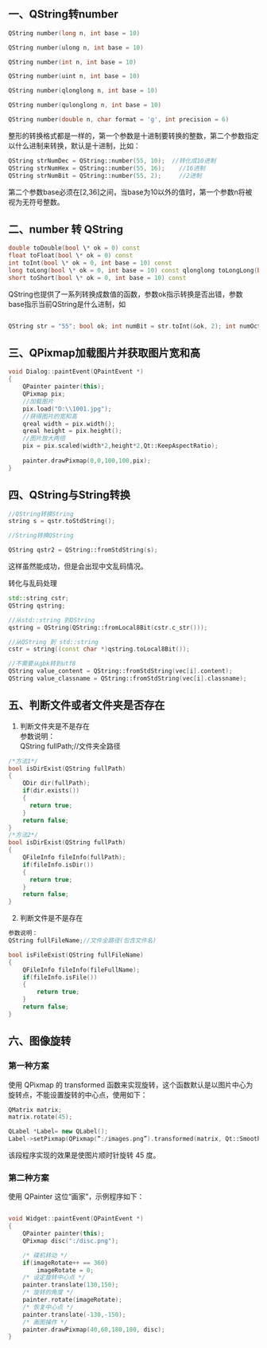 ## 一、QString转number
~~~cpp
QString number(long n, int base = 10)

QString number(ulong n, int base = 10)

QString number(int n, int base = 10)

QString number(uint n, int base = 10)

QString number(qlonglong n, int base = 10)

QString number(qulonglong n, int base = 10)

QString number(double n, char format = 'g', int precision = 6)
~~~


整形的转换格式都是一样的，第一个参数是十进制要转换的整数，第二个参数指定以什么进制来转换，默认是十进制，比如：
~~~cpp
QString strNumDec = QString::number(55, 10);  //转化成10进制
QString strNumHex = QString::number(55, 16);    //16进制
QString strNumBit = QString::number(55, 2);     //2进制
~~~
第二个参数base必须在\[2,36\]之间，当base为10以外的值时，第一个参数n将被视为无符号整数。

## 二、number 转 QString
~~~cpp
double toDouble(bool \* ok = 0) const
float toFloat(bool \* ok = 0) const
int toInt(bool \* ok = 0, int base = 10) const
long toLong(bool \* ok = 0, int base = 10) const qlonglong toLongLong(bool \* ok = 0, int base = 10) const
short toShort(bool \* ok = 0, int base = 10) const
~~~

QString也提供了一系列转换成数值的函数，参数ok指示转换是否出错，参数base指示当前QString是什么进制，如
~~~cpp

QString str = "55"; bool ok; int numBit = str.toInt(&ok, 2); int numOct = str.toInt(&ok, 8); int numDec = str.toInt(&ok, 10); int numHex = str.toInt(&ok, 16);
~~~

##  三、QPixmap加载图片并获取图片宽和高
~~~cpp
void Dialog::paintEvent(QPaintEvent *)
{
    QPainter painter(this);
    QPixmap pix;
    //加载图片
    pix.load("D:\\1001.jpg");
    //获得图片的宽和高
    qreal width = pix.width(); 
    qreal height = pix.height();
    //图片放大两倍
    pix = pix.scaled(width*2,height*2,Qt::KeepAspectRatio);
    
    painter.drawPixmap(0,0,100,100,pix);
}
~~~

## 四、QString与String转换
~~~cpp
//QString转换String
string s = qstr.toStdString();

//String转换QString

QString qstr2 = QString::fromStdString(s);
~~~
这样虽然能成功，但是会出现中文乱码情况。

转化与乱码处理

~~~cpp
std::string cstr;
QString qstring;

//从std::string 到QString
qstring = QString(QString::fromLocal8Bit(cstr.c_str()));

//从QString 到 std::string
cstr = string((const char *)qstring.toLocal8Bit());

//不需要从gbk转到utf8
QString value_content = QString::fromStdString(vec[i].content);
QString value_classname = QString::fromStdString(vec[i].classname);

~~~

##  五、判断文件或者文件夹是否存在

1. 判断文件夹是不是存在  
参数说明：  
QString fullPath;//文件夹全路径
~~~cpp
/*方法1*/
bool isDirExist(QString fullPath)
{
    QDir dir(fullPath);
    if(dir.exists())
    {
      return true;
    }
    return false;
}
/*方法2*/
bool isDirExist(QString fullPath)
{
    QFileInfo fileInfo(fullPath);
    if(fileInfo.isDir())
    {
      return true;
    }
    return false;
}
~~~
 

2. 判断文件是不是存在

~~~cpp
参数说明：
QString fullFileName;//文件全路径(包含文件名)

bool isFileExist(QString fullFileName)
{
    QFileInfo fileInfo(fileFullName);
    if(fileInfo.isFile())
    {
        return true;
    }
    return false;
}
~~~

## 六、图像旋转

### 第一种方案

使用 QPixmap 的 transformed 函数来实现旋转，这个函数默认是以图片中心为旋转点，不能设置旋转的中心点，使用如下：

~~~cpp
QMatrix matrix;
matrix.rotate(45);

QLabel *Label= new QLabel();
Label->setPixmap(QPixmap(“:/images.png”).transformed(matrix, Qt::SmoothTransformation));
~~~

该段程序实现的效果是使图片顺时针旋转 45 度。

### 第二种方案

使用 QPainter 这位“画家”，示例程序如下：

~~~cpp

void Widget::paintEvent(QPaintEvent *)
{
    QPainter painter(this);
    QPixmap disc(":/disc.png");

    /* 碟机转动 */
    if(imageRotate++ == 360)
        imageRotate = 0;
    /* 设定旋转中心点 */
    painter.translate(130,150);
    /* 旋转的角度 */
    painter.rotate(imageRotate);
    /* 恢复中心点 */
    painter.translate(-130,-150);
    /* 画图操作 */
    painter.drawPixmap(40,60,180,180, disc);
}
~~~